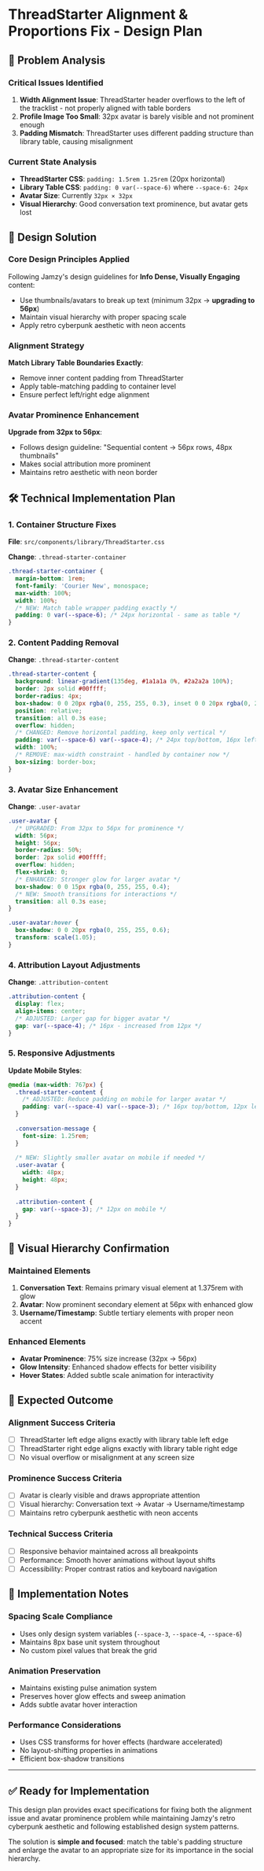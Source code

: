 # ThreadStarter Alignment & Proportions Fix - Design Plan

## 🎯 Problem Analysis

### Critical Issues Identified
1. **Width Alignment Issue**: ThreadStarter header overflows to the left of the tracklist - not properly aligned with table borders
2. **Profile Image Too Small**: 32px avatar is barely visible and not prominent enough
3. **Padding Mismatch**: ThreadStarter uses different padding structure than library table, causing misalignment

### Current State Analysis
- **ThreadStarter CSS**: `padding: 1.5rem 1.25rem` (20px horizontal)
- **Library Table CSS**: `padding: 0 var(--space-6)` where `--space-6: 24px`
- **Avatar Size**: Currently `32px × 32px` 
- **Visual Hierarchy**: Good conversation text prominence, but avatar gets lost

## 🎨 Design Solution

### Core Design Principles Applied
Following Jamzy's design guidelines for **Info Dense, Visually Engaging** content:
- Use thumbnails/avatars to break up text (minimum 32px → **upgrading to 56px**)
- Maintain visual hierarchy with proper spacing scale
- Apply retro cyberpunk aesthetic with neon accents

### Alignment Strategy
**Match Library Table Boundaries Exactly**:
- Remove inner content padding from ThreadStarter
- Apply table-matching padding to container level
- Ensure perfect left/right edge alignment

### Avatar Prominence Enhancement
**Upgrade from 32px to 56px**:
- Follows design guideline: "Sequential content → 56px rows, 48px thumbnails"
- Makes social attribution more prominent
- Maintains retro aesthetic with neon border

## 🛠 Technical Implementation Plan

### 1. Container Structure Fixes

**File**: `src/components/library/ThreadStarter.css`

**Change**: `.thread-starter-container`
```css
.thread-starter-container {
  margin-bottom: 1rem;
  font-family: 'Courier New', monospace;
  max-width: 100%;
  width: 100%;
  /* NEW: Match table wrapper padding exactly */
  padding: 0 var(--space-6); /* 24px horizontal - same as table */
}
```

### 2. Content Padding Removal

**Change**: `.thread-starter-content` 
```css
.thread-starter-content {
  background: linear-gradient(135deg, #1a1a1a 0%, #2a2a2a 100%);
  border: 2px solid #00ffff;
  border-radius: 4px;
  box-shadow: 0 0 20px rgba(0, 255, 255, 0.3), inset 0 0 20px rgba(0, 255, 255, 0.1);
  position: relative;
  transition: all 0.3s ease;
  overflow: hidden;
  /* CHANGED: Remove horizontal padding, keep only vertical */
  padding: var(--space-6) var(--space-4); /* 24px top/bottom, 16px left/right */
  width: 100%;
  /* REMOVE: max-width constraint - handled by container now */
  box-sizing: border-box;
}
```

### 3. Avatar Size Enhancement

**Change**: `.user-avatar`
```css
.user-avatar {
  /* UPGRADED: From 32px to 56px for prominence */
  width: 56px;
  height: 56px;
  border-radius: 50%;
  border: 2px solid #00ffff;
  overflow: hidden;
  flex-shrink: 0;
  /* ENHANCED: Stronger glow for larger avatar */
  box-shadow: 0 0 15px rgba(0, 255, 255, 0.4);
  /* NEW: Smooth transitions for interactions */
  transition: all 0.3s ease;
}

.user-avatar:hover {
  box-shadow: 0 0 20px rgba(0, 255, 255, 0.6);
  transform: scale(1.05);
}
```

### 4. Attribution Layout Adjustments

**Change**: `.attribution-content`
```css
.attribution-content {
  display: flex;
  align-items: center;
  /* ADJUSTED: Larger gap for bigger avatar */
  gap: var(--space-4); /* 16px - increased from 12px */
}
```

### 5. Responsive Adjustments

**Update Mobile Styles**:
```css
@media (max-width: 767px) {
  .thread-starter-content {
    /* ADJUSTED: Reduce padding on mobile for larger avatar */
    padding: var(--space-4) var(--space-3); /* 16px top/bottom, 12px left/right */
  }
  
  .conversation-message {
    font-size: 1.25rem;
  }
  
  /* NEW: Slightly smaller avatar on mobile if needed */
  .user-avatar {
    width: 48px;
    height: 48px;
  }
  
  .attribution-content {
    gap: var(--space-3); /* 12px on mobile */
  }
}
```

## 📐 Visual Hierarchy Confirmation

### Maintained Elements
1. **Conversation Text**: Remains primary visual element at 1.375rem with glow
2. **Avatar**: Now prominent secondary element at 56px with enhanced glow
3. **Username/Timestamp**: Subtle tertiary elements with proper neon accent

### Enhanced Elements
- **Avatar Prominence**: 75% size increase (32px → 56px)
- **Glow Intensity**: Enhanced shadow effects for better visibility
- **Hover States**: Added subtle scale animation for interactivity

## 🎯 Expected Outcome

### Alignment Success Criteria
- [ ] ThreadStarter left edge aligns exactly with library table left edge
- [ ] ThreadStarter right edge aligns exactly with library table right edge
- [ ] No visual overflow or misalignment at any screen size

### Prominence Success Criteria
- [ ] Avatar is clearly visible and draws appropriate attention
- [ ] Visual hierarchy: Conversation text → Avatar → Username/timestamp
- [ ] Maintains retro cyberpunk aesthetic with neon accents

### Technical Success Criteria
- [ ] Responsive behavior maintained across all breakpoints
- [ ] Performance: Smooth hover animations without layout shifts
- [ ] Accessibility: Proper contrast ratios and keyboard navigation

## 🔧 Implementation Notes

### Spacing Scale Compliance
- Uses only design system variables (`--space-3`, `--space-4`, `--space-6`)
- Maintains 8px base unit system throughout
- No custom pixel values that break the grid

### Animation Preservation
- Maintains existing pulse animation system
- Preserves hover glow effects and sweep animation
- Adds subtle avatar hover interaction

### Performance Considerations
- Uses CSS transforms for hover effects (hardware accelerated)
- No layout-shifting properties in animations
- Efficient box-shadow transitions

---

## ✅ Ready for Implementation

This design plan provides exact specifications for fixing both the alignment issue and avatar prominence problem while maintaining Jamzy's retro cyberpunk aesthetic and following established design system patterns.

The solution is **simple and focused**: match the table's padding structure and enlarge the avatar to an appropriate size for its importance in the social hierarchy.
